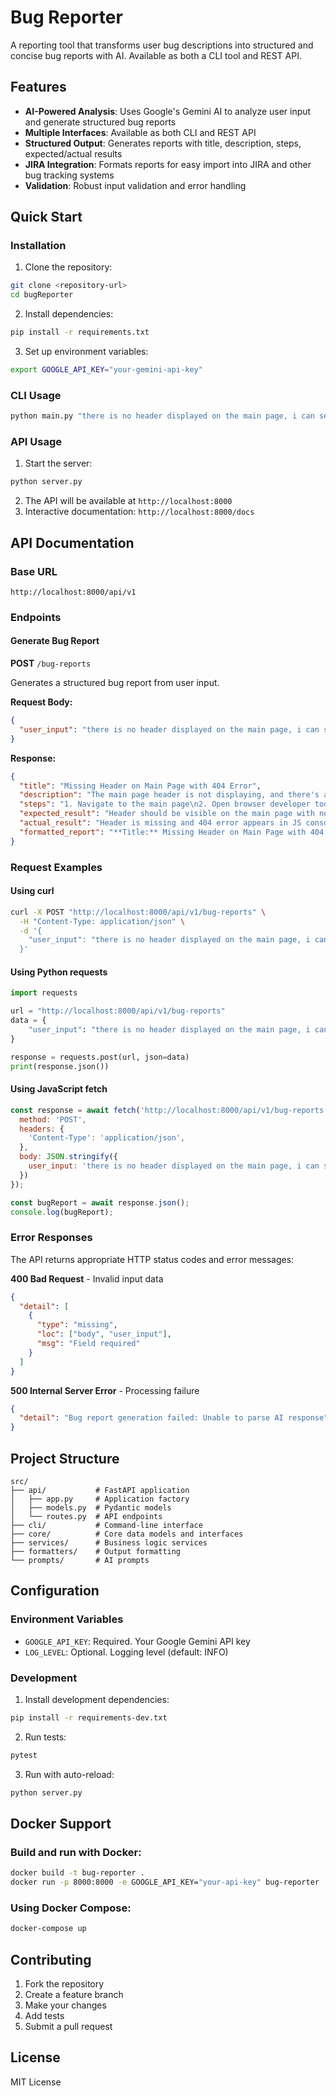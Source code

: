 # Bug Reporter

A reporting tool that transforms user bug descriptions into structured and concise bug reports with AI. Available as both a CLI tool and REST API.

## Features

- **AI-Powered Analysis**: Uses Google's Gemini AI to analyze user input and generate structured bug reports
- **Multiple Interfaces**: Available as both CLI and REST API
- **Structured Output**: Generates reports with title, description, steps, expected/actual results
- **JIRA Integration**: Formats reports for easy import into JIRA and other bug tracking systems
- **Validation**: Robust input validation and error handling

## Quick Start

### Installation

1. Clone the repository:
```bash
git clone <repository-url>
cd bugReporter
```

2. Install dependencies:
```bash
pip install -r requirements.txt
```

3. Set up environment variables:
```bash
export GOOGLE_API_KEY="your-gemini-api-key"
```

### CLI Usage

```bash
python main.py "there is no header displayed on the main page, i can see error 404 in js console"
```

### API Usage

1. Start the server:
```bash
python server.py
```

2. The API will be available at `http://localhost:8000`
3. Interactive documentation: `http://localhost:8000/docs`

## API Documentation

### Base URL
```
http://localhost:8000/api/v1
```

### Endpoints

#### Generate Bug Report
**POST** `/bug-reports`

Generates a structured bug report from user input.

**Request Body:**
```json
{
  "user_input": "there is no header displayed on the main page, i can see error 404 in js console"
}
```

**Response:**
```json
{
  "title": "Missing Header on Main Page with 404 Error",
  "description": "The main page header is not displaying, and there's a 404 error in the JavaScript console",
  "steps": "1. Navigate to the main page\n2. Open browser developer tools\n3. Check the console tab",
  "expected_result": "Header should be visible on the main page with no console errors",
  "actual_result": "Header is missing and 404 error appears in JS console",
  "formatted_report": "**Title:** Missing Header on Main Page with 404 Error\n\n**Description:**\nThe main page header is not displaying, and there's a 404 error in the JavaScript console\n\n**Steps to reproduce:**\n1. Navigate to the main page\n2. Open browser developer tools\n3. Check the console tab\n\n**Expected result:**\nHeader should be visible on the main page with no console errors\n\n**Actual result:**\nHeader is missing and 404 error appears in JS console"
}
```

### Request Examples

#### Using curl
```bash
curl -X POST "http://localhost:8000/api/v1/bug-reports" \
  -H "Content-Type: application/json" \
  -d '{
    "user_input": "there is no header displayed on the main page, i can see error 404 in js console"
  }'
```

#### Using Python requests
```python
import requests

url = "http://localhost:8000/api/v1/bug-reports"
data = {
    "user_input": "there is no header displayed on the main page, i can see error 404 in js console"
}

response = requests.post(url, json=data)
print(response.json())
```

#### Using JavaScript fetch
```javascript
const response = await fetch('http://localhost:8000/api/v1/bug-reports', {
  method: 'POST',
  headers: {
    'Content-Type': 'application/json',
  },
  body: JSON.stringify({
    user_input: 'there is no header displayed on the main page, i can see error 404 in js console'
  })
});

const bugReport = await response.json();
console.log(bugReport);
```

### Error Responses

The API returns appropriate HTTP status codes and error messages:

**400 Bad Request** - Invalid input data
```json
{
  "detail": [
    {
      "type": "missing",
      "loc": ["body", "user_input"],
      "msg": "Field required"
    }
  ]
}
```

**500 Internal Server Error** - Processing failure
```json
{
  "detail": "Bug report generation failed: Unable to parse AI response"
}
```

## Project Structure

```
src/
├── api/           # FastAPI application
│   ├── app.py     # Application factory
│   ├── models.py  # Pydantic models
│   └── routes.py  # API endpoints
├── cli/           # Command-line interface
├── core/          # Core data models and interfaces
├── services/      # Business logic services
├── formatters/    # Output formatting
└── prompts/       # AI prompts
```

## Configuration

### Environment Variables

- `GOOGLE_API_KEY`: Required. Your Google Gemini API key
- `LOG_LEVEL`: Optional. Logging level (default: INFO)

### Development

1. Install development dependencies:
```bash
pip install -r requirements-dev.txt
```

2. Run tests:
```bash
pytest
```

3. Run with auto-reload:
```bash
python server.py
```

## Docker Support

### Build and run with Docker:
```bash
docker build -t bug-reporter .
docker run -p 8000:8000 -e GOOGLE_API_KEY="your-api-key" bug-reporter
```

### Using Docker Compose:
```bash
docker-compose up
```

## Contributing

1. Fork the repository
2. Create a feature branch
3. Make your changes
4. Add tests
5. Submit a pull request

## License

MIT License
